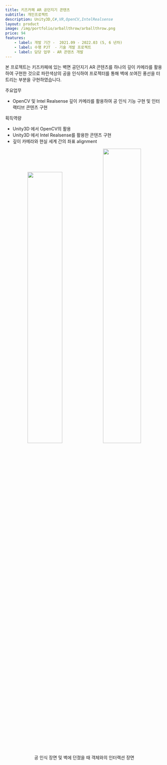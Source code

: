 ```yaml
---
title: 키즈카페 AR 공던지기 콘텐츠
subtitle: 개인프로젝트
description: Unity3D,C#,VR,OpenCV,IntelRealsense
layout: product
image: /img/portfolio/arballthrow/arballthrow.png
price: 94
features:
    - label: 개발 기간 -  2021.09 - 2022.03 (5, 6 년차)
    - label: 수행 PJT  - 기술 개발 프로젝트    
    - label: 담당 업무 - AR 콘텐츠 개발  
---
```


본 프로젝트는 키즈카페에 있는 벽면 공던지기 AR 콘텐츠를 하나의 깊이 카메라를 활용하여 구현한 것으로 파란색상의 공을 인식하여 프로젝터를 통해 벽에 쏘여진 풍선을 터트리는 부분을 구현하였습니다.  

주요업무  
- OpenCV 및 Intel Realsense 깊이 카메라를 활용하여 공 인식 기능 구현 및 인터랙티브 콘텐츠 구현  
 
  
획득역량  
- Unity3D 에서 OpenCV의 활용  
- Unity3D 에서 Intel Realsense를 활용한 콘텐츠 구현  
- 깊이 카메라와 현실 세계 간의 좌표 alignment    

   
  
<p align="center">
<img src="/img/portfolio/arballthrow/arballthrow01.gif" width="47%">
<img src="/img/portfolio/arballthrow/arballthrow02.gif" width="49%">
<figcaption align="center">공 인식 장면 및 벽에 던졌을 때 객체와의 인터랙션 장면</figcaption>
</p>
<br/>
 


